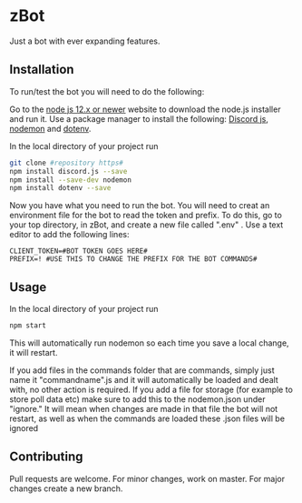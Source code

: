 # zBot

Just a bot with ever expanding features.

## Installation

To run/test the bot you will need to do the following:

Go to the [node js 12.x or newer](https://nodejs.org/en/docs/) website to download the node.js installer and run it.
Use a package manager to install the following: [Discord js](https://discord.js.org/#/), [nodemon](https://www.npmjs.com/package/nodemon) and [dotenv](https://www.npmjs.com/package/dotenv).

In the local directory of your project run
```bash
git clone #repository https#
npm install discord.js --save
npm install --save-dev nodemon
npm install dotenv --save
```

Now you have what you need to run the bot. You will need to creat an environment file for the bot to read the token and prefix. To do this, go to your top directory, in zBot, and create a new file called ".env" . Use a text editor to add the following lines:
```
CLIENT_TOKEN=#BOT TOKEN GOES HERE#
PREFIX=! #USE THIS TO CHANGE THE PREFIX FOR THE BOT COMMANDS#
```

## Usage
In the local directory of your project run
```bash
npm start
```
This will automatically run nodemon so each time you save a local change, it will restart.

If you add files in the commands folder that are commands, simply just name it "commandname".js and it will automatically be loaded and dealt with, no other action is required.
If you add a file for storage (for example to store poll data etc) make sure to add this to the nodemon.json under "ignore." It will mean when changes are made in that file the bot will not restart, as well as when the commands are loaded these .json files will be ignored

## Contributing
Pull requests are welcome. For minor changes, work on master. For major changes create a new branch.
